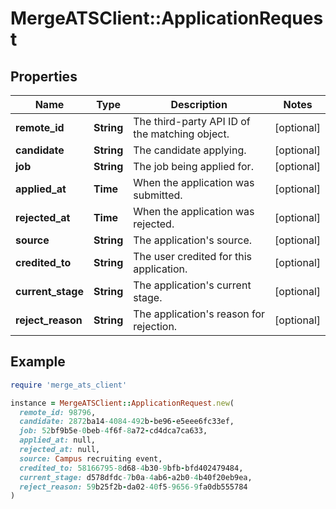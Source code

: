 # MergeATSClient::ApplicationRequest

## Properties

| Name | Type | Description | Notes |
| ---- | ---- | ----------- | ----- |
| **remote_id** | **String** | The third-party API ID of the matching object. | [optional] |
| **candidate** | **String** | The candidate applying. | [optional] |
| **job** | **String** | The job being applied for. | [optional] |
| **applied_at** | **Time** | When the application was submitted. | [optional] |
| **rejected_at** | **Time** | When the application was rejected. | [optional] |
| **source** | **String** | The application&#39;s source. | [optional] |
| **credited_to** | **String** | The user credited for this application. | [optional] |
| **current_stage** | **String** | The application&#39;s current stage. | [optional] |
| **reject_reason** | **String** | The application&#39;s reason for rejection. | [optional] |

## Example

```ruby
require 'merge_ats_client'

instance = MergeATSClient::ApplicationRequest.new(
  remote_id: 98796,
  candidate: 2872ba14-4084-492b-be96-e5eee6fc33ef,
  job: 52bf9b5e-0beb-4f6f-8a72-cd4dca7ca633,
  applied_at: null,
  rejected_at: null,
  source: Campus recruiting event,
  credited_to: 58166795-8d68-4b30-9bfb-bfd402479484,
  current_stage: d578dfdc-7b0a-4ab6-a2b0-4b40f20eb9ea,
  reject_reason: 59b25f2b-da02-40f5-9656-9fa0db555784
)
```

